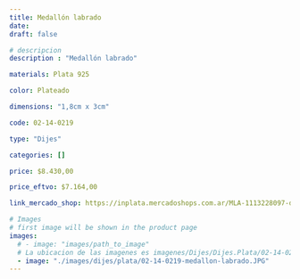```yaml
---
title: Medallón labrado
date: 
draft: false

# descripcion
description : "Medallón labrado"

materials: Plata 925

color: Plateado

dimensions: "1,8cm x 3cm"

code: 02-14-0219

type: "Dijes"

categories: []

price: $8.430,00

price_eftvo: $7.164,00

link_mercado_shop: https://inplata.mercadoshops.com.ar/MLA-1113228097-dije-de-plata-medallón-labrado-_JM

# Images
# first image will be shown in the product page
images:
  # - image: "images/path_to_image"
  # La ubicacion de las imagenes es imagenes/Dijes/Dijes.Plata/02-14-0219-medallon-labrado
  - image: "./images/dijes/plata/02-14-0219-medallon-labrado.JPG"
---
```

